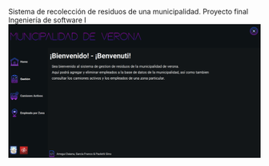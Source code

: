 
Sistema de recolección de residuos de una municipalidad. Proyecto final Ingeniería de software I
![](https://github.com/gipage/sist-recoleccion-is1/blob/main/Captura1.PNG)
